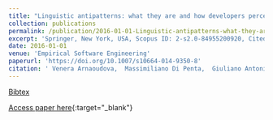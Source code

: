 ```yaml
---
title: "Linguistic antipatterns: what they are and how developers perceive them"
collection: publications
permalink: /publication/2016-01-01-Linguistic-antipatterns-what-they-are-and-how-developers-perceive-them
excerpt: 'Springer, New York, USA, Scopus ID: 2-s2.0-84955200920, Cited by: 24'
date: 2016-01-01
venue: 'Empirical Software Engineering'
paperurl: 'https://doi.org/10.1007/s10664-014-9350-8'
citation: ' Venera Arnaoudova,  Massimiliano Di Penta,  Giuliano Antoniol, &quot;Linguistic antipatterns: what they are and how developers perceive them.&quot; Empirical Software Engineering, 2016.'
---
```

[Bibtex](https://dblp.org/rec/bib/journals/ese/ArnaoudovaPA16)

[Access paper here](https://doi.org/10.1007/s10664-014-9350-8){:target="_blank"}
